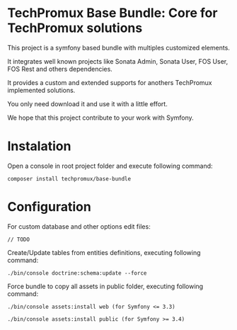 # TechPromux Base Bundle: Core for TechPromux solutions

This project is a symfony based bundle with multiples customized elements.

It integrates well known projects like Sonata Admin, Sonata User, FOS User, FOS Rest and others dependencies.

It provides a custom and extended supports for anothers TechPromux implemented solutions.

You only need download it and use it with a little effort. 

We hope that this project contribute to your work with Symfony.

# Instalation

Open a console in root project folder and execute following command:

    composer install techpromux/base-bundle

# Configuration

For custom database and other options edit files:

	// TODO

Create/Update tables from entities definitions, executing following command:

    ./bin/console doctrine:schema:update --force


Force bundle to copy all assets in public folder, executing following command:

    ./bin/console assets:install web (for Symfony <= 3.3)

    ./bin/console assets:install public (for Symfony >= 3.4)

